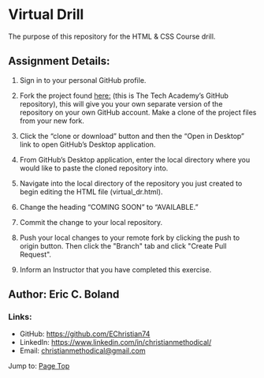 # Virtual Drill

The purpose of this repository for the HTML & CSS Course drill.

## Assignment Details:

1. Sign in to your personal GitHub profile.

2. Fork the project found [here:](https://github.com/the-tech-academy/virtual_dr) (this is The Tech Academy’s GitHub repository), this will give you your own separate version of the repository on your own GitHub account. Make a clone of the project files from your new fork.

3. Click the “clone or download” button and then the “Open in Desktop” link to open GitHub’s Desktop application.

4. From GitHub’s Desktop application, enter the local directory where you would like to paste the cloned repository into.

5. Navigate into the local directory of the repository you just created to begin editing the HTML file (virtual_dr.html).

6. Change the heading “COMING SOON” to “AVAILABLE.”

7. Commit the change to your local repository.

8. Push your local changes to your remote fork by clicking the push to origin button. Then click the "Branch" tab and click "Create Pull Request".

9. Inform an Instructor that you have completed this exercise.


## Author: Eric C. Boland

### Links:

* GitHub: <https://github.com/EChristian74>
* LinkedIn: <https://www.linkedin.com/in/christianmethodical/>
* Email: <christianmethodical@gmail.com>

Jump to: [Page Top](#virtual_drill)
